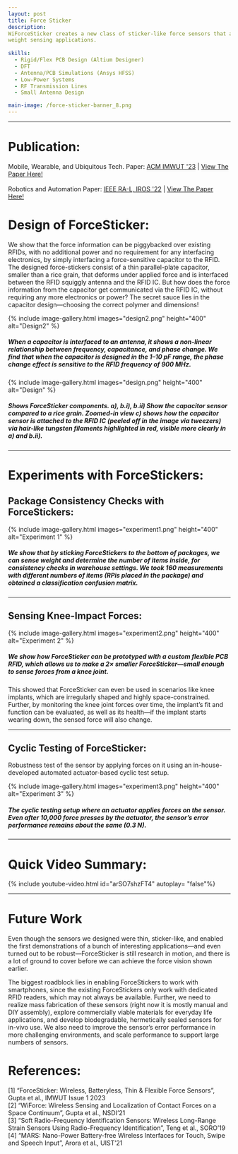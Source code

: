```yaml
---
layout: post
title: Force Sticker 
description:  
WiForceSticker creates a new class of sticker-like force sensors that are capable of wireless readout without a battery, enabling in-vivo and ubiquitous 
weight sensing applications. 
    
skills: 
  - Rigid/Flex PCB Design (Altium Designer)
  - DFT
  - Antenna/PCB Simulations (Ansys HFSS)
  - Low-Power Systems 
  - RF Transmission Lines
  - Small Antenna Design

main-image: /force-sticker-banner_8.png
---
```


---
# Publication:
Mobile, Wearable, and Ubiquitous Tech. Paper: [ACM IMWUT '23](https://dl.acm.org/doi/abs/10.1145/3580793) | [View The Paper Here!](https://s-bashar.github.io/assets/files/ForceSticker.pdf)<br>  
Robotics and Automation Paper: [IEEE RA-L, IROS '22](https://ieeexplore.ieee.org/abstract/document/9801613) | [View The Paper Here!](https://s-bashar.github.io/assets/files/Design_and_Evaluation_of_a_Miniaturized_Force_Sensor_Based_on_Wave_Backscattering.pdf)

# Design of ForceSticker:
We show that the force information can be piggybacked over existing RFIDs, with no additional power and no requirement for any interfacing electronics, by simply interfacing a force-sensitive capacitor to the RFID. 
The designed force-stickers consist of a thin parallel-plate capacitor, smaller than a rice grain, that deforms under applied force and is interfaced between the RFID squiggly antenna and the RFID IC. 
But how does the force information from the capacitor get communicated via the RFID IC, without requiring any more electronics or power? 
The secret sauce lies in the capacitor design—choosing the correct polymer and dimensions!

{% include image-gallery.html images="design2.png" height="400" alt="Design2" %}
##### When a capacitor is interfaced to an antenna, it shows a non-linear relationship between frequency, capacitance, and phase change. We find that when the capacitor is designed in the 1–10 pF range, the phase change effect is sensitive to the RFID frequency of 900 MHz.

{% include image-gallery.html images="design.png" height="400" alt="Design" %}

##### Shows ForceSticker components. a), b.i), b.ii) Show the capacitor sensor compared to a rice grain. Zoomed-in view c) shows how the capacitor sensor is attached to the RFID IC (peeled off in the image via tweezers) via hair-like tungsten filaments highlighted in red, visible more clearly in a) and b.ii).

---
# Experiments with ForceStickers: 

## Package Consistency Checks with ForceStickers:
{% include image-gallery.html images="experiment1.png" height="400" alt="Experiment 1" %}

##### We show that by sticking ForceStickers to the bottom of packages, we can sense weight and determine the number of items inside, for consistency checks in warehouse settings. We took 160 measurements with different numbers of items (RPis placed in the package) and obtained a classification confusion matrix.

---
## Sensing Knee-Impact Forces:
{% include image-gallery.html images="experiment2.png" height="400" alt="Experiment 2" %}

##### We show how ForceSticker can be prototyped with a custom flexible PCB RFID, which allows us to make a 2× smaller ForceSticker—small enough to sense forces from a knee joint.

This showed that ForceSticker can even be used in scenarios like knee implants, which are irregularly shaped and highly space-constrained. Further, by monitoring the knee joint forces over time, the implant’s fit and function can be evaluated, as well as its health—if the implant starts wearing down, the sensed force will also change.

---
## Cyclic Testing of ForceSticker:

Robustness test of the sensor by applying forces on it using an in-house-developed automated actuator-based cyclic test setup.

{% include image-gallery.html images="experiment3.png" height="400" alt="Experiment 3" %}

##### The cyclic testing setup where an actuator applies forces on the sensor. Even after 10,000 force presses by the actuator, the sensor’s error performance remains about the same (0.3 N).

---
# Quick Video Summary:

{% include youtube-video.html id="arSO7shzFT4" autoplay= "false"%}

---
# Future Work

Even though the sensors we designed were thin, sticker-like, and enabled the first demonstrations of a bunch of interesting applications—and even turned out to be robust—ForceSticker is still research in motion, and there is a lot of ground to cover before we can achieve the force vision shown earlier.

The biggest roadblock lies in enabling ForceStickers to work with smartphones, since the existing ForceStickers only work with dedicated RFID readers, which may not always be available. Further, we need to realize mass fabrication of these sensors (right now it is mostly manual and DIY assembly), explore commercially viable materials for everyday life applications, and develop biodegradable, hermetically sealed sensors for in-vivo use. We also need to improve the sensor’s error performance in more challenging environments, and scale performance to support large numbers of sensors.

# References:
[1] “ForceSticker: Wireless, Batteryless, Thin & Flexible Force Sensors”, Gupta et al., IMWUT Issue 1 2023 <br>
[2] “WiForce: Wireless Sensing and Localization of Contact Forces on a Space Continuum”, Gupta et al., NSDI’21 <br>
[3] “Soft Radio-Frequency Identification Sensors: Wireless Long-Range Strain Sensors Using Radio-Frequency Identification”, Teng et al., SORO’19 <br>
[4] “MARS: Nano-Power Battery-free Wireless Interfaces for Touch, Swipe and Speech Input”, Arora et al., UIST’21 <br>

